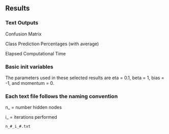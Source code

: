 ## Results
### Text Outputs
Confusion Matrix

Class Prediction Percentages (with average)

Elapsed Computational Time

### Basic init variables
The parameters used in these selected results are eta = 0.1, beta = 1, bias = -1, and momentum = 0.

### Each text file follows the naming convention
n_ = number hidden nodes

i_ = iterations performed

```
n_#_i_#.txt
```